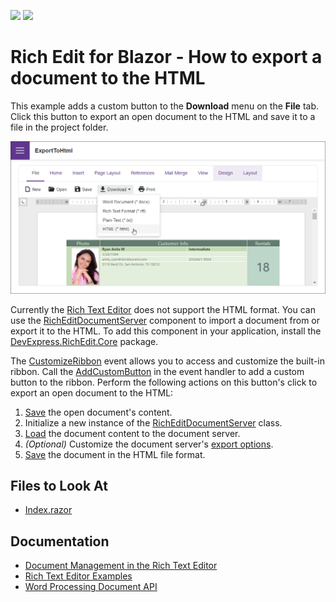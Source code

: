 <!-- default badges list -->
[![](https://img.shields.io/badge/Open_in_DevExpress_Support_Center-FF7200?style=flat-square&logo=DevExpress&logoColor=white)](https://supportcenter.devexpress.com/ticket/details/T1108444)
[![](https://img.shields.io/badge/📖_How_to_use_DevExpress_Examples-e9f6fc?style=flat-square)](https://docs.devexpress.com/GeneralInformation/403183)
<!-- default badges end -->
# Rich Edit for Blazor - How to export a document to the HTML 

This example adds a custom button to the **Download** menu on the **File** tab. Click this button to export an open document to the HTML and save it to a file in the project folder. 

![Blazor DxRichEdit export a document to the HTML](/images/export-to-html.png) 

Currently the [Rich Text Editor](https://docs.devexpress.com/Blazor/401891/rich-text-editor) does not support the HTML format. You can use the [RichEditDocumentServer](https://docs.devexpress.com/OfficeFileAPI/DevExpress.XtraRichEdit.RichEditDocumentServer) component to import a document from or export it to the HTML. To add this component in your application, install the [DevExpress.RichEdit.Core](https://nuget.devexpress.com/packages/DevExpress.RichEdit.Core/) package. 

The [CustomizeRibbon](https://docs.devexpress.com/Blazor/DevExpress.Blazor.RichEdit.DxRichEdit.CustomizeRibbon) event allows you to access and customize the built-in ribbon. Call the [AddCustomButton](https://docs.devexpress.com/Blazor/DevExpress.Blazor.Office.BarItemCollection.AddCustomButton(System.String-System.Func-System.Threading.Tasks.Task-)) in the event handler to add a custom button to the ribbon. Perform the following actions on this button's click to export an open document to the HTML: 

1. [Save](https://docs.devexpress.com/Blazor/DevExpress.Blazor.RichEdit.DxRichEdit.SaveDocumentAsync(System.Threading.CancellationToken)) the open document's content. 
2. Initialize a new instance of the [RichEditDocumentServer](https://docs.devexpress.com/OfficeFileAPI/DevExpress.XtraRichEdit.RichEditDocumentServer) class. 
3. [Load](https://docs.devexpress.com/OfficeFileAPI/DevExpress.XtraRichEdit.RichEditDocumentServer.LoadDocument(System.Byte--)) the document content to the document server. 
4. *(Optional)* Customize the document server's [export options](https://docs.devexpress.com/OfficeFileAPI/DevExpress.XtraRichEdit.RichEditControlOptionsBase.Export). 
5. [Save](https://docs.devexpress.com/OfficeFileAPI/DevExpress.XtraRichEdit.RichEditDocumentServer.SaveDocument(DevExpress.XtraRichEdit.DocumentFormat)) the document in the HTML file format. 

## Files to Look At 

- [Index.razor](./CS/ExportToHtml/Pages/Index.razor) 

## Documentation 

- [Document Management in the Rich Text Editor](https://docs.devexpress.com/Blazor/403344/rich-edit/document-management) 
- [Rich Text Editor Examples](https://docs.devexpress.com/Blazor/403343/rich-edit/examples) 
- [Word Processing Document API](https://docs.devexpress.com/OfficeFileAPI/17488/word-processing-document-api) 
 
